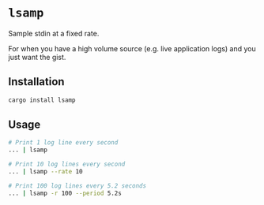 # `lsamp`

Sample stdin at a fixed rate.

For when you have a high volume source (e.g. live application logs) and you just want the gist.

## Installation

```sh
cargo install lsamp
```

## Usage

```sh
# Print 1 log line every second
... | lsamp

# Print 10 log lines every second
... | lsamp --rate 10

# Print 100 log lines every 5.2 seconds
... | lsamp -r 100 --period 5.2s
```
